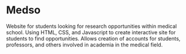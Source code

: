 # Medso
Website for students looking for research opportunities within medical school.
Using HTML, CSS, and Javascript to create interactive site for students to find opportunities. 
Allows creation of accounts for students, professors, and others involved in academia in the medical field. 
